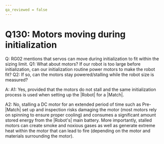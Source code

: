 ```yaml
---
qa_reviewed = false
---
```


# Q130: Motors moving during initialization

Q: RG02 mentions that servos can move during initialization to fit within the sizing limit. Q1: What about motors? If our robot is too large before initialization, can our initialization routine power motors to make the robot fit? Q2: If so, can the motors stay powered/stalling while the robot size is measured?

A: A1: Yes, provided that the motors do not stall and the same initialization process is used when setting up the |Robot| for a |Match|.

A2: No, stalling a DC motor for an extended period of time such as Pre-|Match| set up and inspection risks damaging the motor (most motors rely on spinning to ensure proper cooling) and consumes a significant amount stored energy from the |Robot's| main battery. More importantly, stalled motors can create smoke and noxious gases as well as generate extreme heat within the motor that can lead to fire (depending on the motor and materials surrounding the motor).